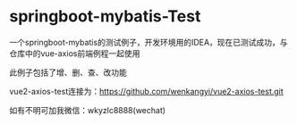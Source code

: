 # springboot-mybatis-Test
一个springboot-mybatis的测试例子，开发环境用的IDEA，现在已测试成功，与仓库中的vue-axios前端例程一起使用

此例子包括了增、删、查、改功能

vue2-axios-test连接为：https://github.com/wenkangyi/vue2-axios-test.git

如有不明可加我微信：wkyzlc8888(wechat)

